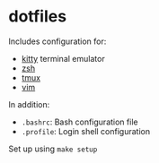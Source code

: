 # dotfiles

Includes configuration for:
* [kitty](https://sw.kovidgoyal.net/kitty/) terminal emulator
* [zsh](https://www.zsh.org/)
* [tmux](https://github.com/tmux/tmux/wiki)
* [vim](https://www.vim.org/)

In addition:
* `.bashrc`: Bash configuration file
* `.profile`: Login shell configuration

Set up using `make setup`
